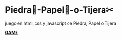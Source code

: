# Piedra🥌-Papel🧻-o-Tijera✂
juego en html, css y javascript de Piedra, Papel o Tijera

[**GAME**](https://cangrejopurpura.github.io/piedrapapeltijera/ "GAME")